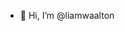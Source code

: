 - 👋 Hi, I’m @liamwaalton


<!---
liamwaalton/liamwaalton is a ✨ special ✨ repository because its `README.md` (this file) appears on your GitHub profile.
You can click the Preview link to take a look at your changes.
--->
